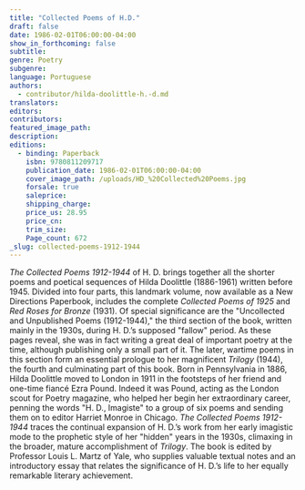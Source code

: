 ```yaml
---
title: "Collected Poems of H.D."
draft: false
date: 1986-02-01T06:00:00-04:00
show_in_forthcoming: false
subtitle:
genre: Poetry
subgenre:
language: Portuguese
authors:
  - contributor/hilda-doolittle-h.-d.md
translators:
editors:
contributors:
featured_image_path:
description:
editions:
  - binding: Paperback
    isbn: 9780811209717
    publication_date: 1986-02-01T06:00:00-04:00
    cover_image_path: /uploads/HD_%20Collected%20Poems.jpg
    forsale: true
    saleprice:
    shipping_charge:
    price_us: 28.95
    price_cn:
    trim_size:
    Page_count: 672
_slug: collected-poems-1912-1944
---
```


_The Collected Poems 1912-1944_ of H. D. brings together all the shorter poems and poetical sequences of Hilda Doolittle (1886-1961) written before 1945. Divided into four parts, this landmark volume, now available as a New Directions Paperbook, includes the complete _Collected Poems of 1925_ and _Red Roses for Bronze_ (1931). Of special significance are the "Uncollected and Unpublished Poems (1912-1944)," the third section of the book, written mainly in the 1930s, during H. D.’s supposed "fallow" period. As these pages reveal, she was in fact writing a great deal of important poetry at the time, although publishing only a small part of it. The later, wartime poems in this section form an essential prologue to her magnificent _Trilogy_ (1944), the fourth and culminating part of this book. Born in Pennsylvania in 1886, Hilda Doolittle moved to London in 1911 in the footsteps of her friend and one-time fiancé Ezra Pound. Indeed it was Pound, acting as the London scout for Poetry magazine, who helped her begin her extraordinary career, penning the words "H. D., Imagiste" to a group of six poems and sending them on to editor Harriet Monroe in Chicago. _The Collected Poems 1912-1944_ traces the continual expansion of H. D.’s work from her early imagistic mode to the prophetic style of her "hidden" years in the 1930s, climaxing in the broader, mature accomplishment of _Trilogy_. The book is edited by Professor Louis L. Martz of Yale, who supplies valuable textual notes and an introductory essay that relates the significance of H. D.’s life to her equally remarkable literary achievement.

